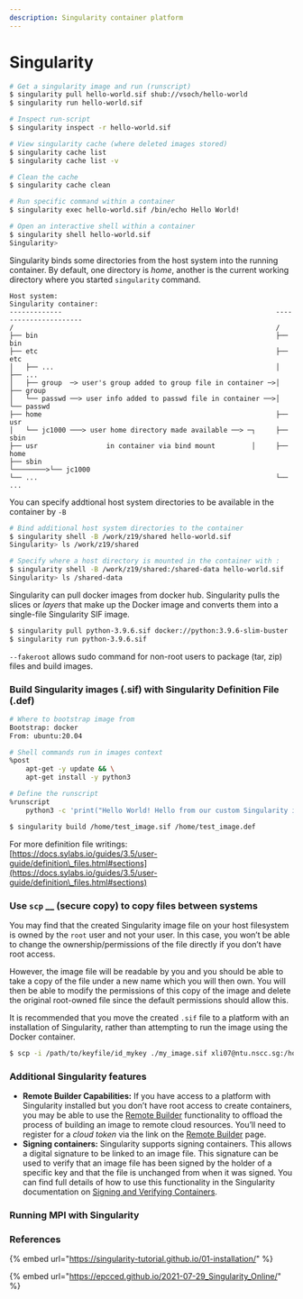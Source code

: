 ```yaml
---
description: Singularity container platform
---
```


# Singularity

```bash
# Get a singularity image and run (runscript)
$ singularity pull hello-world.sif shub://vsoch/hello-world
$ singularity run hello-world.sif

# Inspect run-script
$ singularity inspect -r hello-world.sif

# View singularity cache (where deleted images stored)
$ singularity cache list
$ singularity cache list -v

# Clean the cache 
$ singularity cache clean

# Run specific command within a container
$ singularity exec hello-world.sif /bin/echo Hello World!

# Open an interactive shell within a container
$ singularity shell hello-world.sif 
Singularity> 
```

Singularity binds some directories from the host system into the running container. By default, one directory is _home_, another is the current working directory where you started `singularity` command.&#x20;

```
Host system:                                                      Singularity container:
-------------                                                     ----------------------
/                                                                 /
├── bin                                                           ├── bin
├── etc                                                           ├── etc
│   ├── ...                                                       │   ├── ...
│   ├── group  ─> user's group added to group file in container ─>│   ├── group
│   └── passwd ──> user info added to passwd file in container ──>│   └── passwd
├── home                                                          ├── usr
│   └── jc1000 ───> user home directory made available ──> ─┐     ├── sbin
├── usr                 in container via bind mount         │     ├── home
├── sbin                                                    └────────>└── jc1000
└── ...                                                           └── ...

```

You can specify addtional host system directories to be available in the container by `-B`

```bash
# Bind additional host system directories to the container
$ singularity shell -B /work/z19/shared hello-world.sif
Singularity> ls /work/z19/shared

# Specify where a host directory is mounted in the container with :
$ singularity shell -B /work/z19/shared:/shared-data hello-world.sif
Singularity> ls /shared-data
```

Singularity can pull docker images from docker hub.  Singularity pulls the slices or _layers_ that make up the Docker image and converts them into a single-file Singularity SIF image.

```bash
$ singularity pull python-3.9.6.sif docker://python:3.9.6-slim-buster
$ singularity run python-3.9.6.sif
```

`--fakeroot` allows sudo command for non-root users to package (tar, zip) files and build images.

### Build Singularity images (.sif) with Singularity Definition File (.def)

```bash
# Where to bootstrap image from
Bootstrap: docker
From: ubuntu:20.04

# Shell commands run in images context
%post
    apt-get -y update && \
    apt-get install -y python3

# Define the runscript
%runscript
    python3 -c 'print("Hello World! Hello from our custom Singularity image!")'
```

```bash
$ singularity build /home/test_image.sif /home/test_image.def
```

For more definition file writings:\
[https://docs.sylabs.io/guides/3.5/user-guide/definition\_files.html#sections](https://docs.sylabs.io/guides/3.5/user-guide/definition\_files.html#sections)

### Use `scp` __ (secure copy) to copy files between systems

You may find that the created Singularity image file on your host filesystem is owned by the `root` user and not your user. In this case, you won’t be able to change the ownership/permissions of the file directly if you don’t have root access.

However, the image file will be readable by you and you should be able to take a copy of the file under a new name which you will then own. You will then be able to modify the permissions of this copy of the image and delete the original root-owned file since the default permissions should allow this.

It is recommended that you move the created `.sif` file to a platform with an installation of Singularity, rather than attempting to run the image using the Docker container.

```bash
$ scp -i /path/to/keyfile/id_mykey ./my_image.sif xli07@ntu.nscc.sg:/home/xli072
```

### Additional Singularity features

* **Remote Builder Capabilities:** If you have access to a platform with Singularity installed but you don’t have root access to create containers, you may be able to use the [Remote Builder](https://cloud.sylabs.io/builder) functionality to offload the process of building an image to remote cloud resources. You’ll need to register for a _cloud token_ via the link on the [Remote Builder](https://cloud.sylabs.io/builder) page.
* **Signing containers:** Singularity supports signing containers. This allows a digital signature to be linked to an image file. This signature can be used to verify that an image file has been signed by the holder of a specific key and that the file is unchanged from when it was signed. You can find full details of how to use this functionality in the Singularity documentation on [Signing and Verifying Containers](https://sylabs.io/guides/3.0/user-guide/signNverify.html).

### Running MPI with Singularity&#x20;



### References

{% embed url="https://singularity-tutorial.github.io/01-installation/" %}

{% embed url="https://epcced.github.io/2021-07-29_Singularity_Online/" %}
